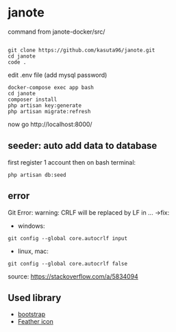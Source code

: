 # janote

command from janote-docker/src/
```

git clone https://github.com/kasuta96/janote.git
cd janote
code .
```
edit .env file (add mysql password)

```
docker-compose exec app bash
cd janote
composer install
php artisan key:generate
php artisan migrate:refresh
```
now go http://localhost:8000/

## seeder: auto add data to database
first register 1 account
then on bash terminal:
```
php artisan db:seed
```

## error
Git Error: warning: CRLF will be replaced by LF in ...
->fix:
- windows:
```
git config --global core.autocrlf input
```
- linux, mac:
```
git config --global core.autocrlf false
```
source: https://stackoverflow.com/a/5834094

## Used library

- [bootstrap](https://getbootstrap.com/docs/4.6/getting-started/introduction/)
- [Feather icon](https://feathericons.com/)

